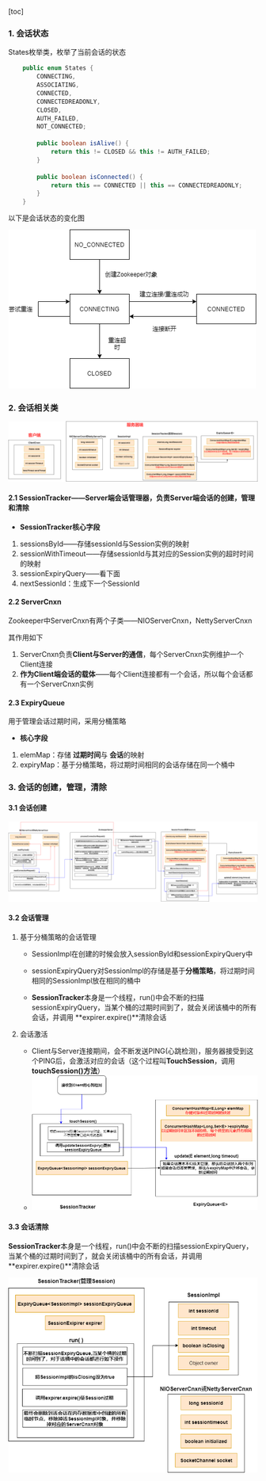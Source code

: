 [toc]



### 1. 会话状态

States枚举类，枚举了当前会话的状态

```java
    public enum States {
        CONNECTING,
        ASSOCIATING,
        CONNECTED,
        CONNECTEDREADONLY,
        CLOSED,
        AUTH_FAILED,
        NOT_CONNECTED;

        public boolean isAlive() {
            return this != CLOSED && this != AUTH_FAILED;
        }

        public boolean isConnected() {
            return this == CONNECTED || this == CONNECTEDREADONLY;
        }
    }
```

以下是会话状态的变化图

![7](p/7.png)



### 2. 会话相关类

![7](p/会话类图.png)

#### 2.1 SessionTracker——Server端会话管理器，负责Server端会话的**创建，管理和清除**

* **SessionTracker核心字段**

1. sessionsById——存储sessionId与Session实例的映射
2. sessionWithTimeout——存储sessionId与其对应的Session实例的超时时间的映射
3. sessionExpiryQuery——看下面
4. nextSessionId：生成下一个SessionId

#### 2.2 ServerCnxn

Zookeeper中ServerCnxn有两个子类——NIOServerCnxn，NettyServerCnxn

其作用如下

1. ServerCnxn负责**Client与Server的通信**，每个ServerCnxn实例维护一个Client连接
2. **作为Client端会话的载体**——每个Client连接都有一个会话，所以每个会话都有一个ServerCnxn实例

#### 2.3 ExpiryQueue

用于管理会话过期时间，采用分桶策略

* **核心字段**

1. elemMap：存储 **过期时间**与 **会话**的映射
2. expiryMap：基于分桶策略，将过期时间相同的会话存储在同一个桶中



### 3. 会话的创建，管理，清除

#### 3.1 会话创建

![创建会话的部分流程.drawio](p/创建会话的部分流程.drawio.png)

#### 3.2 会话管理

1. 基于分桶策略的会话管理

   * SessionImpl在创建的时候会放入sessionById和sessionExpiryQuery中

   * sessionExpiryQuery对SessionImpl的存储是基于**分桶策略**，将过期时间相同的SessionImpl放在相同的桶中

   * **SessionTracker**本身是一个线程，run()中会不断的扫描sessionExpiryQuery，当某个桶的过期时间到了，就会关闭该桶中的所有会话，并调用 **expirer.expire()**清除会话
   
2. 会话激活

   * Client与Server连接期间，会不断发送PING(心跳检测)，服务器接受到这个PING后，会激活对应的会话（这个过程叫**TouchSession**，调用 **touchSession()方法**）
   * ![会话激活.drawio](p/会话激活.drawio.png)

#### 3.3 会话清除

**SessionTracker**本身是一个线程，run()中会不断的扫描sessionExpiryQuery，当某个桶的过期时间到了，就会关闭该桶中的所有会话，并调用 **expirer.expire()**清除会话

![会话清除](p/会话清除.png)



